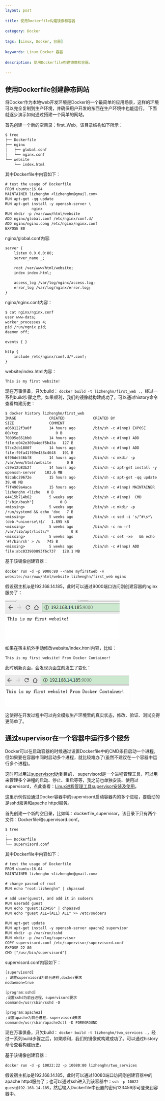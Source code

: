 ```yaml
---
layout: post

title: 使用Dockerfile构建镜像和容器

category: Docker

tags: [Linux, Docker, 容器] 

keywords: Linux Docker 容器

description: 使用Dockerfile构建镜像和容器。

---
```


## 使用Dockerfile创建静态网站
将Docker作为本地web开发环境是Docker的一个最简单的应用场景，这样的环境可以完全复制到生产环境，并确保用户开发的东西在生产环境中也能运行。 下面就逐步演示如何通过搭建一个简单的网站。  
<!-- more --> 	
首先创建一个新的空目录：first_Web，该目录结构如下所示：  

```shell
$ tree
├── Dockerfile
├── nginx
│   ├── global.conf
│   └── nginx.conf
└── website
    └── index.html
```

其中Dockerfile中内容如下：  

```shell
# test the usage of Dockerfile
FROM ubuntu:16.04
MAINTAINER lizhenghn <lizhenghn@gmail.com>
RUN apt-get -qq update
RUN apt-get install -y openssh-server \
			nginx
RUN mkdir -p /var/www/html/website
ADD nginx/global.conf /etc/nginx/conf.d/
ADD nginx/nginx.cong /etc/nginx/nginx.conf
EXPOSE 80
```

nginx/global.conf内容:  

```shell
server {
    listen 0.0.0.0:80;
    server_name _;

    root /var/www/html/website;
    index index.html;

    access_log /var/log/nginx/access.log;
    error_log /var/log/nginx/error.log;
}
```

nginx/nginx.conf内容：  

```shell
$ cat nginx/nginx.conf 
user www-data;
worker_processes 4;
pid /run/ngnix.pid;
daemon off;

events { }

http {
    include /etc/nginx/conf.d/*.conf;
}
```

website/index.html内容：  

```shell
This is my first website!
```

现在万事俱备，只欠build： `docker build -t lizhenghn/first_web .`，经过一系列build步骤之后，如果顺利，我们的镜像就构建成功了。可以通过history命令查看构建历史：  

```shell
$ docker history lizhenghn/first_web
IMAGE               CREATED             CREATED BY                                      SIZE                COMMENT
a068122f3a0f        14 hours ago        /bin/sh -c #(nop) EXPOSE 80/tcp                 0 B                 
70095e651bb0        14 hours ago        /bin/sh -c #(nop) ADD file:e042e309a4edf5b43a   127 B               
57cc2cb18807        14 hours ago        /bin/sh -c #(nop) ADD file:f9fa41f09e438c4648   191 B               
6f96de546bf8        14 hours ago        /bin/sh -c mkdir -p /var/www/html/website       0 B                 
c59e12b83b2f        14 hours ago        /bin/sh -c apt-get install -y openssh-server    103.6 MB            
92cabc29672e        15 hours ago        /bin/sh -c apt-get -qq update                   39.48 MB            
f7f4969a4aca        15 hours ago        /bin/sh -c #(nop) MAINTAINER lizhenghn <lizhe   0 B                 
e4415b714b62        5 weeks ago         /bin/sh -c #(nop)  CMD ["/bin/bash"]            0 B                 
<missing>           5 weeks ago         /bin/sh -c mkdir -p /run/systemd && echo 'doc   7 B                 
<missing>           5 weeks ago         /bin/sh -c sed -i 's/^#\s*\(deb.*universe\)$/   1.895 kB            
<missing>           5 weeks ago         /bin/sh -c rm -rf /var/lib/apt/lists/*          0 B                 
<missing>           5 weeks ago         /bin/sh -c set -xe   && echo '#!/bin/sh' > /u   745 B               
<missing>           5 weeks ago         /bin/sh -c #(nop) ADD file:abc033900893f6c737   128.1 MB       
```

基于该镜像创建容器：  

`docker run -d -p 9000:80 --name myfirstweb -v website:/var/www/html/website lizhenghn/first_web nginx`

假设宿主机ip是192.168.14.185，此时可以通过9000端口访问刚创建容器的nginx服务了：  

![](/public/img/docker_first_image_nginx.png "访问docker容器中的nginx服务")

如果在宿主机外手动修改website/index.html内容，比如：

```shell
This is my first website! From Docker Container!
```

此时刷新页面，会发现页面立刻发生了变化：

![](/public/img/docker_first_image_nginx2.png "修改页面后立刻刷新查看")

这使得在开发过程中可以完全模拟生产环境里的真实状态，修改、验证、测试变得更简单了。

## 通过supervisor在一个容器中运行多个服务
Docker可以在启动容器的时候通过设置Dockerfile中的CMD条目启动一个进程，但如果要在容器中同时启动多个进程，就比较难办了(虽然不建议在一个容器中运行多个进程)。  

这时可以用过[supervisord](http://supervisord.org/introduction.html)达到目的， supervisord是一个进程管理工具，可以用来管理多个进程的启动、停止、重启等等，我之前也单独安装、使用过supervisord，点此查看：[Linux进程管理工具supervisor安装及使用](http://lizhenghn123.github.io/2016/04/14/supervisor-usage.html)。  

这里示例假设通过Docker容器中的supervisord启动容器内的多个进程，要启动的是sshd服务和apache httpd服务。  

首先创建一个新的空目录，比如叫：dockerfile_supervisor，该目录下只有两个文件：Dockerfile和supervisord.conf。  

```shell
$ tree
.
├── Dockerfile
└── supervisord.conf
```

其中Dockerfile中内容如下：  

```shell
# test the usage of Dockerfile
FROM ubuntu:16.04
MAINTAINER lizhenghn <lizhenghn@gmail.com>

# change passwd of root
RUN echo "root:lizhenghn" | chpasswd

# add user(guest), and add it in sudoers
RUN useradd guest
RUN echo "guest:123456" | chpasswd
RUN echo "guest ALL=(ALL) ALL" >> /etc/sudoers

RUN apt-get update
RUN apt-get install -y openssh-server apache2 supervisor
RUN mkdir -p /var/run/sshd
RUN mkdir -p /var/log/supervisor
COPY supervisord.conf /etc/supervisor/supervisord.conf
EXPOSE 22 80
CMD ["/usr/bin/supervisord"]
```

supervisord.conf内容如下：  

```shell
[supervisord]
; 设置supervisord为前台进程,docker要求
nodaemon=true

[program:sshd]
;设置sshd为前台进程，supervisord要求
command=/usr/sbin/sshd -D

[program:apache2]
;设置apache为前台进程，supervisord要求
command=/usr/sbin/apache2ctl -D FOREGROUND
```

现在万事俱备，只欠build： `docker build -t lizhenghn/two_services .`，经过一系列build步骤之后，如果顺利，我们的镜像就构建成功了。可以通过history命令查看构建历史。  

基于该镜像创建容器：  

`docker run -d -p 10022:22 -p 10080:80 lizhenghn/two_services`

假设宿主机ip是192.168.14.185，此时可以通过10080端口访问刚创建容器中的apache httpd服务了；也可以通过ssh进入到该容器中：`ssh -p 10022 guest@192.168.14.185`，然后输入Dockerfile中设置的密码123456即可登录到容器中。

